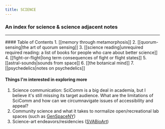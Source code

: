 ```yaml
---
title: SCIENCE
---
```

### An index for science & science adjacent notes
<hr>
#### Table of Contents
1. [[memory through metamorphosis]]
2. [[quorum-sensing|the art of quorum sensing]]
3. [[science reading|unrequired required reading: a list of books for people who care about better science]]
4. [[fight-or-flight|long term consequences of fight or flight states]]
5. [[astral-sounds|sounds from space]]
6. [[the botanical mind]]
7. [[psychedelics|notes on psychedelics]]


#### Things I'm interested in exploring more
1. Science communication: SciComm is a big deal in academia, but I believe it's still missing its target audience. What are the limitations of SciComm and how can we circumnavigate issues of accessibility and appeal?
2. Community science and what it takes to normalize open/recreational lab spaces (such as [GenSpaceNY](https://www.genspace.org/))
3. Science-art endeavors/residencies ([SVABioArt](https://bioart.sva.edu/))

